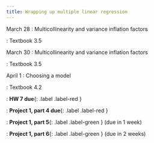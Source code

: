 ```yaml
---
title: Wrapping up multiple linear regression
---
```


March 28
: Multicollinearity and variance inflation factors

: Textbook 3.5

March 30
: Multicollinearity and variance inflation factors

: Textbook 3.5

April 1
: Choosing a model

: Textbook 4.2

: **HW 7 due**{: .label .label-red }

: **Project 1, part 4 due**{: .label .label-red }

: **Project 1, part 5**{: .label .label-green } (due in 1 week)

: **Project 1, part 6**{: .label .label-green } (due in 2 weeks)
